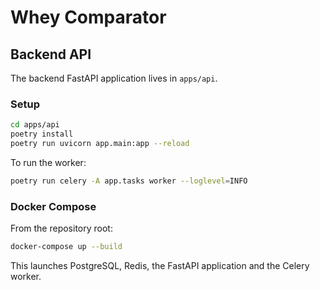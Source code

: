 # Whey Comparator

## Backend API

The backend FastAPI application lives in `apps/api`.

### Setup

```bash
cd apps/api
poetry install
poetry run uvicorn app.main:app --reload
```

To run the worker:

```bash
poetry run celery -A app.tasks worker --loglevel=INFO
```

### Docker Compose

From the repository root:

```bash
docker-compose up --build
```

This launches PostgreSQL, Redis, the FastAPI application and the Celery worker.

